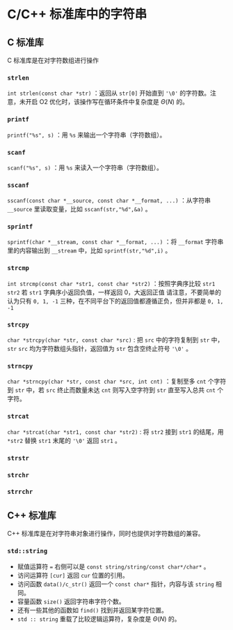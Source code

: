 # C/C++ 标准库中的字符串

## C 标准库

C 标准库是在对字符数组进行操作

###  `strlen` 

 `int strlen(const char *str)` ：返回从 `str[0]` 开始直到 `'\0'` 的字符数。注意，未开启 O2 优化时，该操作写在循环条件中复杂度是 $\Theta(N)$ 的。

###  `printf` 

 `printf("%s", s)` ：用 `%s` 来输出一个字符串（字符数组）。

###  `scanf` 

 `scanf("%s", s)` ：用 `%s` 来读入一个字符串（字符数组）。

###  `sscanf` 

 `sscanf(const char *__source, const char *__format, ...)` ：从字符串 `__source` 里读取变量，比如 `sscanf(str,"%d",&a)` 。

###  `sprintf` 

 `sprintf(char *__stream, const char *__format, ...)` ：将 `__format` 字符串里的内容输出到 `__stream` 中，比如 `sprintf(str,"%d",i)` 。

###  `strcmp` 

 `int strcmp(const char *str1, const char *str2)` ：按照字典序比较 `str1 str2` 若 `str1` 字典序小返回负值，一样返回 0，大返回正值 请注意，不要简单的认为只有 `0, 1, -1` 三种，在不同平台下的返回值都遵循正负，但并非都是 `0, 1, -1` 

###  `strcpy` 

 `char *strcpy(char *str, const char *src)` : 把 `src` 中的字符复制到 `str` 中， `str`  `src` 均为字符数组头指针，返回值为 `str` 包含空终止符号 `'\0'` 。

###  `strncpy` 

 `char *strncpy(char *str, const char *src, int cnt)` ：复制至多 `cnt` 个字符到 `str` 中，若 `src` 终止而数量未达 `cnt` 则写入空字符到 `str` 直至写入总共 `cnt` 个字符。

###  `strcat` 

 `char *strcat(char *str1, const char *str2)` : 将 `str2` 接到 `str1` 的结尾，用 `*str2` 替换 `str1` 末尾的 `'\0'` 返回 `str1` 。

###  `strstr` 

###  `strchr` 

###  `strrchr` 

## C++ 标准库

C++ 标准库是在对字符串对象进行操作，同时也提供对字符数组的兼容。

###  `std::string` 

-   赋值运算符 `=` 右侧可以是 `const string/string/const char*/char*` 。
-   访问运算符 `[cur]` 返回 `cur` 位置的引用。
-   访问函数 `data()/c_str()` 返回一个 `const char*` 指针，内容与该 `string` 相同。
-   容量函数 `size()` 返回字符串字符个数。
-   还有一些其他的函数如 `find()` 找到并返回某字符位置。
-    `std :: string` 重载了比较逻辑运算符，复杂度是 $\Theta(N)$ 的。
